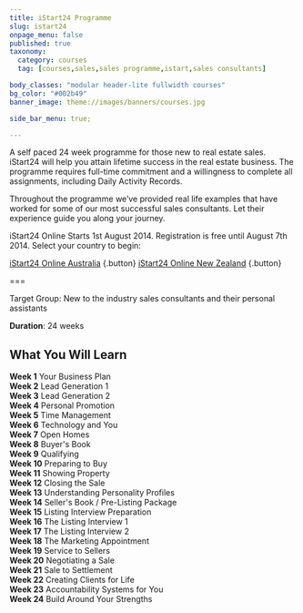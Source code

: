 ```yaml
---
title: iStart24 Programme
slug: istart24
onpage_menu: false
published: true
taxonomy:
  category: courses
  tag: [courses,sales,sales programme,istart,sales consultants]

body_classes: "modular header-lite fullwidth courses"
bg_color: "#002b49"
banner_image: theme://images/banners/courses.jpg

side_bar_menu: true;

---
```


A self paced 24 week programme for those new to real estate sales. iStart24 will help you attain lifetime success in the real estate business.  The programme requires full-time commitment and a willingness to complete all assignments, including Daily Activity Records.

Throughout the programme we’ve provided real life examples that have worked for some of our most successful sales consultants.  Let their experience guide you along your journey.

iStart24 Online Starts 1st August 2014. Registration is free until August 7th 2014. Select your country to begin:

[iStart24 Online Australia](http://www.academyrealestatetraining.com/au/moodle/course/view.php?id=150) {.button} [iStart24 Online New Zealand](http://www.academyrealestatetraining.com/nz/moodle/course/view.php?id=145) {.button}

===

Target Group: New to the industry sales consultants and their personal assistants

**Duration**: 24 weeks

## What You Will Learn
<div class="g-grid">
  <div class="g-block size-1-2 pure-u-1-2">
  <strong>Week 1</strong> Your Business Plan<br/>
  <strong>Week 2</strong> Lead Generation 1<br/>
  <strong>Week 3</strong> Lead Generation 2<br/>
  <strong>Week 4</strong> Personal Promotion<br/>
  <strong>Week 5</strong> Time Management<br/>
  <strong>Week 6</strong> Technology and You<br/>
  <strong>Week 7</strong> Open Homes<br/>
  <strong>Week 8</strong> Buyer's Book<br/>
  <strong>Week 9</strong> Qualifying<br/>
  <strong>Week 10</strong> Preparing to Buy<br/>
  <strong>Week 11</strong> Showing Property<br/>
  <strong>Week 12</strong> Closing the Sale<br/>
  </div>
  <div class="g-block size-1-2 pure-u-1-2">
  <strong>Week 13</strong> Understanding Personality Profiles<br/>
  <strong>Week 14</strong> Seller's Book / Pre-Listing Package<br/>
  <strong>Week 15</strong> Listing Interview Preparation<br/>
  <strong>Week 16</strong> The Listing Interview 1<br/>
  <strong>Week 17</strong> The Listing Interview 2<br/>
  <strong>Week 18</strong> The Marketing Appointment<br/>
  <strong>Week 19</strong> Service to Sellers<br/>
  <strong>Week 20</strong> Negotiating a Sale<br/>
  <strong>Week 21</strong> Sale to Settlement<br/>
  <strong>Week 22</strong> Creating Clients for Life<br/>
  <strong>Week 23</strong> Accountability Systems for You<br/>
  <strong>Week 24</strong> Build Around Your Strengths<br/>
  </div>
</div>
